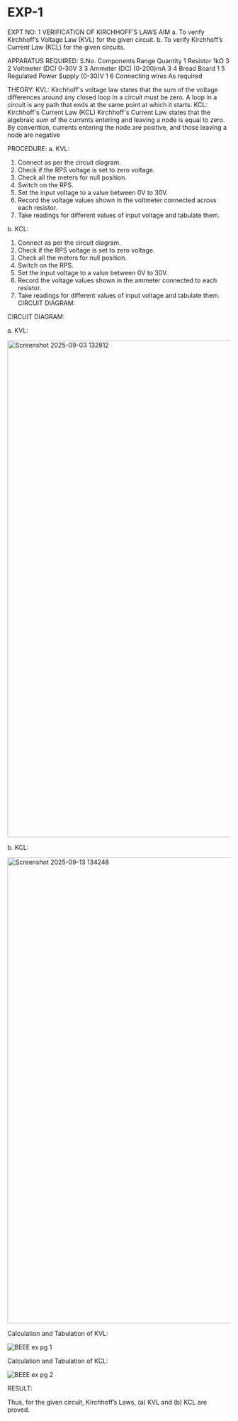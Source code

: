 # EXP-1
EXPT NO: 1	VERIFICATION OF KIRCHHOFF’S LAWS
AIM
a.   To verify Kirchhoff’s Voltage Law (KVL) for the given circuit. 
b.   To verify Kirchhoff’s Current Law (KCL) for the given circuits.

APPARATUS REQUIRED:
S.No.	Components	Range	Quantity
1	Resistor	1kΩ	3
2	Voltmeter (DC)	0-30V	3
3	Ammeter (DC)	(0-200)mA	3
4	Bread Board		1
5	Regulated Power Supply	(0-30)V	1
6	Connecting wires		As required

THEORY:
KVL: Kirchhoff's voltage law states that the sum of the voltage differences around any closed loop in a circuit must be zero. A loop in a circuit is any path that ends at the same point at which it starts.
KCL:
Kirchhoff's Current Law (KCL) Kirchhoff's Current Law states that the algebraic sum of the currents entering and leaving a node is equal to zero. By convention, currents entering the node are positive, and those leaving a node are negative


PROCEDURE:
a.   KVL:
1.   Connect as per the circuit diagram.
2.   Check if the RPS voltage is set to zero voltage.
3.   Check all the meters for null position.
4.   Switch on the RPS.
5.   Set the input voltage to a value between 0V to 30V.
6.   Record the voltage values shown in the voltmeter connected across each resistor.
7.   Take readings for different values of input voltage and tabulate them.


b.  KCL:
1.   Connect as per the circuit diagram.
2.   Check if the RPS voltage is set to zero voltage.
3.   Check all the meters for null position.
4.   Switch on the RPS.
5.   Set the input voltage to a value between 0V to 30V.
6.   Record the voltage values shown in the ammeter connected to each resistor.
7.   Take readings for different values of input voltage and tabulate them. 
CIRCUIT DIAGRAM:

CIRCUIT DIAGRAM:


a.   KVL:

 <img width="1919" height="1121" alt="Screenshot 2025-09-03 132812" src="https://github.com/user-attachments/assets/2575828a-acfd-40f9-a9ff-02289718fd0f" />

b.  KCL:
 
<img width="1919" height="1051" alt="Screenshot 2025-09-13 134248" src="https://github.com/user-attachments/assets/5c81ae9f-3bbd-441a-9ca2-66d895bce910" />

Calculation and Tabulation of KVL:

![BEEE ex pg 1](https://github.com/user-attachments/assets/e8790a50-548f-4b1f-b3f8-d7434e69049c)

Calculation and Tabulation of KCL:

![BEEE ex pg 2](https://github.com/user-attachments/assets/b1dc6fde-9b69-4810-b2b3-95aded854c29)

RESULT:

Thus, for the given circuit, Kirchhoff’s Laws, (a) KVL and (b) KCL are proved.
